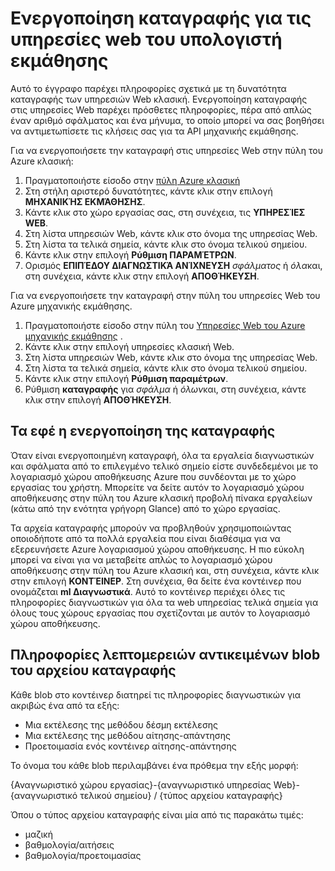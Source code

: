 <properties 
    pageTitle="Καταγραφή για τις υπηρεσίες web του υπολογιστή εκμάθησης | Microsoft Azure" 
    description="Μάθετε πώς μπορείτε να ενεργοποιήσετε την καταγραφή για τις υπηρεσίες web μηχανικής εκμάθησης. Καταγραφή παρέχει πρόσθετες πληροφορίες για να σας βοηθήσει να αντιμετωπίσετε τα API." 
    services="machine-learning" 
    documentationCenter="" 
    authors="raymondlaghaeian" 
    manager="jhubbard"
    editor="cgronlun"/>

<tags
    ms.service="machine-learning"
    ms.devlang="na"
    ms.topic="article"
    ms.tgt_pltfrm="na"
    ms.workload="big-data" 
    ms.date="10/05/2016"
    ms.author="raymondl;garye"/>

# <a name="enable-logging-for-machine-learning-web-services"></a>Ενεργοποίηση καταγραφής για τις υπηρεσίες web του υπολογιστή εκμάθησης  

Αυτό το έγγραφο παρέχει πληροφορίες σχετικά με τη δυνατότητα καταγραφής των υπηρεσιών Web κλασική. Ενεργοποίηση καταγραφής στις υπηρεσίες Web παρέχει πρόσθετες πληροφορίες, πέρα από απλώς έναν αριθμό σφάλματος και ένα μήνυμα, το οποίο μπορεί να σας βοηθήσει να αντιμετωπίσετε τις κλήσεις σας για τα API μηχανικής εκμάθησης.  

Για να ενεργοποιήσετε την καταγραφή στις υπηρεσίες Web στην πύλη του Azure κλασική:   

1.  Πραγματοποιήστε είσοδο στην [πύλη Azure κλασική](https://manage.windowsazure.com/)
2.  Στη στήλη αριστερό δυνατότητες, κάντε κλικ στην επιλογή **ΜΗΧΑΝΙΚΉΣ ΕΚΜΆΘΗΣΗΣ**.
3.  Κάντε κλικ στο χώρο εργασίας σας, στη συνέχεια, τις **ΥΠΗΡΕΣΊΕΣ WEB**.
4.  Στη λίστα υπηρεσιών Web, κάντε κλικ στο όνομα της υπηρεσίας Web.
5.  Στη λίστα τα τελικά σημεία, κάντε κλικ στο όνομα τελικού σημείου.
6.  Κάντε κλικ στην επιλογή **Ρύθμιση ΠΑΡΑΜΈΤΡΩΝ**.
7.  Ορισμός **ΕΠΙΠΈΔΟΥ ΔΙΑΓΝΩΣΤΙΚΆ ΑΝΊΧΝΕΥΣΗ** *σφάλματος* ή *όλα*και, στη συνέχεια, κάντε κλικ στην επιλογή **ΑΠΟΘΉΚΕΥΣΗ**.

Για να ενεργοποιήσετε την καταγραφή στην πύλη του υπηρεσίες Web του Azure μηχανικής εκμάθησης.

1. Πραγματοποιήστε είσοδο στην πύλη του [Υπηρεσίες Web του Azure μηχανικής εκμάθησης](https://services.azureml.net) .
2. Κάντε κλικ στην επιλογή υπηρεσίες κλασική Web.
3.  Στη λίστα υπηρεσιών Web, κάντε κλικ στο όνομα της υπηρεσίας Web.
4.  Στη λίστα τα τελικά σημεία, κάντε κλικ στο όνομα τελικού σημείου.
5.  Κάντε κλικ στην επιλογή **Ρύθμιση παραμέτρων**.
6.  Ρύθμιση **καταγραφής** για *σφάλμα* ή *όλων*και, στη συνέχεια, κάντε κλικ στην επιλογή **ΑΠΟΘΉΚΕΥΣΗ**.

## <a name="the-effects-of-enabling-logging"></a>Τα εφέ η ενεργοποίηση της καταγραφής

Όταν είναι ενεργοποιημένη καταγραφή, όλα τα εργαλεία διαγνωστικών και σφάλματα από το επιλεγμένο τελικό σημείο είστε συνδεδεμένοι με το λογαριασμό χώρου αποθήκευσης Azure που συνδέονται με το χώρο εργασίας του χρήστη. Μπορείτε να δείτε αυτόν το λογαριασμό χώρου αποθήκευσης στην πύλη του Azure κλασική προβολή πίνακα εργαλείων (κάτω από την ενότητα γρήγορη Glance) από το χώρο εργασίας.  

Τα αρχεία καταγραφής μπορούν να προβληθούν χρησιμοποιώντας οποιοδήποτε από τα πολλά εργαλεία που είναι διαθέσιμα για να εξερευνήσετε Azure λογαριασμού χώρου αποθήκευσης. Η πιο εύκολη μπορεί να είναι για να μεταβείτε απλώς το λογαριασμό χώρου αποθήκευσης στην πύλη του Azure κλασική και, στη συνέχεια, κάντε κλικ στην επιλογή **ΚΟΝΤΈΙΝΕΡ**. Στη συνέχεια, θα δείτε ένα κοντέινερ που ονομάζεται **ml Διαγνωστικά**. Αυτό το κοντέινερ περιέχει όλες τις πληροφορίες διαγνωστικών για όλα τα web υπηρεσίας τελικά σημεία για όλους τους χώρους εργασίας που σχετίζονται με αυτόν το λογαριασμό χώρου αποθήκευσης. 
 
## <a name="log-blob-detail-information"></a>Πληροφορίες λεπτομερειών αντικειμένων blob του αρχείου καταγραφής

Κάθε blob στο κοντέινερ διατηρεί τις πληροφορίες διαγνωστικών για ακριβώς ένα από τα εξής:

-   Μια εκτέλεσης της μεθόδου δέσμη εκτέλεσης  
-   Μια εκτέλεσης της μεθόδου αίτησης-απάντησης  
-   Προετοιμασία ενός κοντέινερ αίτησης-απάντησης
  
Το όνομα του κάθε blob περιλαμβάνει ένα πρόθεμα την εξής μορφή: 

{Αναγνωριστικό χώρου εργασίας}-{αναγνωριστικό υπηρεσίας Web}-{αναγνωριστικό τελικού σημείου} / {τύπος αρχείου καταγραφής}  

Όπου ο τύπος αρχείου καταγραφής είναι μία από τις παρακάτω τιμές:  

- μαζική  
- βαθμολογία/αιτήσεις  
- βαθμολογία/προετοιμασίας  